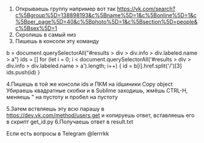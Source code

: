 1. Открываешь группу например вот так  https://vk.com/search?c%5Bgroup%5D=138898193&c%5Bname%5D=1&c%5Bonline%5D=1&c%5Bper_page%5D=40&c%5Bphoto%5D=1&c%5Bsection%5D=people&c%5Bsex%5D=1
2. Скролишь в самый низ
3. Пишешь в консоли эту команду

b = document.querySelectorAll("#results > div > div.info > div.labeled.name > a")
ids = []
for (let i = 0; i < document.querySelectorAll('#results > div > div.info > div.labeled.name > a').length; i++) { 
  id = b[i].href.split('/')[3]
  ids.push(id)
}

4.Пишешь в той же консоли ids и ПКМ на idшиники Copy object
Убираешь квадратные скобки и в Sublime заходишь, жмёшь CTRL-H, меняешь " на пустоту и пробел на пустоту

5.Затем вствляешь эту всю парашу в https://dev.vk.com/method/users.get и копируешь ответ, вставляешь его в скрипт get_id.py
6.Получаешь ответ в result.txt

Если есть вопросы в Telegram @lerrrkk
